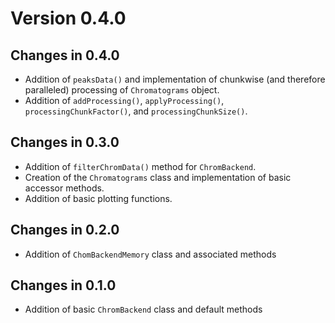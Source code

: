 # Version 0.4.0

## Changes in 0.4.0
- Addition of `peaksData()` and implementation of chunkwise (and therefore 
  paralleled) processing of `Chromatograms` object. 
- Addition of `addProcessing()`, `applyProcessing()`, `processingChunkFactor()`, 
  and `processingChunkSize()`.

## Changes in 0.3.0
- Addition of `filterChromData()` method for `ChromBackend`.
- Creation of the `Chromatograms` class and implementation of basic accessor 
  methods.
- Addition of basic plotting functions. 

## Changes in 0.2.0
- Addition of `ChomBackendMemory` class and associated methods 

## Changes in 0.1.0
- Addition of basic `ChromBackend` class and default methods 
